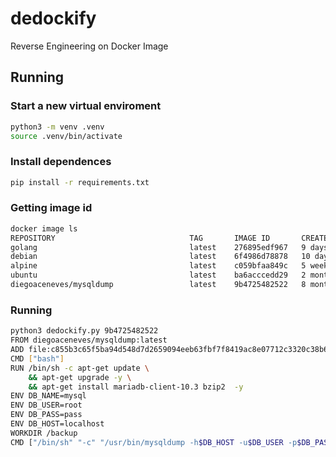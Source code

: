# dedockify

Reverse Engineering on Docker Image

## Running

### Start a new virtual enviroment

```bash
python3 -m venv .venv
source .venv/bin/activate
```

### Install dependences

```bash
pip install -r requirements.txt
```

### Getting image id

```bash
docker image ls
REPOSITORY                              TAG       IMAGE ID       CREATED        SIZE
golang                                  latest    276895edf967   9 days ago     941MB
debian                                  latest    6f4986d78878   10 days ago    124MB
alpine                                  latest    c059bfaa849c   5 weeks ago    5.59MB
ubuntu                                  latest    ba6acccedd29   2 months ago   72.8MB
diegoaceneves/mysqldump                 latest    9b4725482522   8 months ago   188MB

```

### Running

```bash
python3 dedockify.py 9b4725482522
FROM diegoaceneves/mysqldump:latest
ADD file:c855b3c65f5ba94d548d7d2659094eeb63fbf7f8419ac8e07712c3320c38b62c in /
CMD ["bash"]
RUN /bin/sh -c apt-get update \
    && apt-get upgrade -y \
    && apt-get install mariadb-client-10.3 bzip2  -y
ENV DB_NAME=mysql
ENV DB_USER=root
ENV DB_PASS=pass
ENV DB_HOST=localhost
WORKDIR /backup
CMD ["/bin/sh" "-c" "/usr/bin/mysqldump -h$DB_HOST -u$DB_USER -p$DB_PASS $DB_NAME > $DB_NAME.sql"]
```
